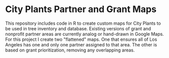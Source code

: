 # City Plants Partner and Grant Maps
This repository includes code in R to create custom maps for City Plants to be used in tree inventory and database. Existing versions of grant and nonprofit partner areas are currently analog or hand-drawn in Google Maps. For this project I create two "flattened" maps. One that ensures all of Los Angeles has one and only one partner assigned to that area. The other is based on grant prioritization, removing any overlapping areas. 
